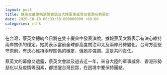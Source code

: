 ```yaml
---
layout: post
title: 蔡英文幕僚稱演說會談及大陸軍事威脅及香港形勢惡化
date: 2020-10-10 06:33:50.000000000 +08:00
categories: rthk
---
```


在台灣，蔡英文總統今日將在雙十慶典中發表演說，據報蔡英文將表示有決心維持兩岸關係的穩定。她將表示當前全球都高度關注印太及兩岸局勢變化，台灣方面堅守原則，有決心維持兩岸關係的穩定，但她亦強調，這是共同責任。

蔡英文的幕僚又透露，蔡英文會談及過去近一年，來自大陸的軍事威脅、香港形勢惡化以及疫情等因素，都提醒台灣民眾，在困境中要保持團結。
